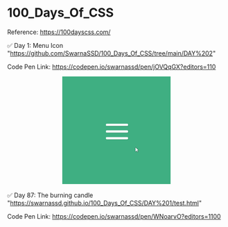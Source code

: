 # 100_Days_Of_CSS

Reference: https://100dayscss.com/

✅ Day 1:
Menu Icon "https://github.com/SwarnaSSD/100_Days_Of_CSS/tree/main/DAY%202"

Code Pen Link: https://codepen.io/swarnassd/pen/jOVQqGX?editors=110

<p align="center">
 <img src="Assets\Day 1.gif" width="250">
 </p>






✅ Day 87:
The burning candle "https://swarnassd.github.io/100_Days_Of_CSS/DAY%201/test.html"

Code Pen Link: https://codepen.io/swarnassd/pen/WNoarvO?editors=1100
